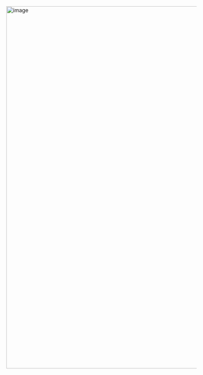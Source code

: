 <img width="1920" height="960" alt="image" src="https://github.com/user-attachments/assets/4fe7dbfb-3a7c-45a9-8a80-ddf285bf960f" />
